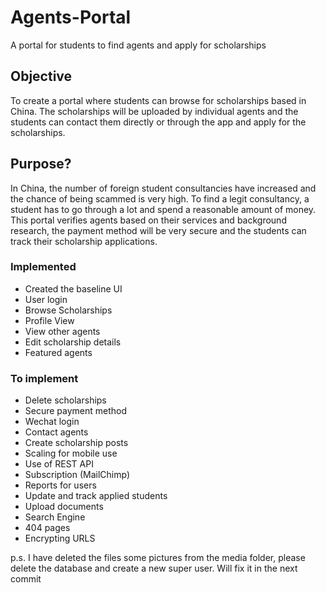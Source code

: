 # Agents-Portal
A portal for students to find agents and apply for scholarships

## Objective
To create a portal where students can browse for scholarships based in China. The scholarships will be uploaded by individual agents and the students can contact them 
directly or through the app and apply for the scholarships.

## Purpose?
In China, the number of foreign student consultancies have increased and the chance of being scammed is very high. To find a legit consultancy,
a student has to go through a lot and spend a reasonable amount of money. This portal verifies agents based on their services and background research,
the payment method will be very secure and the students can track their scholarship applications.

### Implemented
- Created the baseline UI
- User login
- Browse Scholarships
- Profile View
- View other agents
- Edit scholarship details
- Featured agents

### To implement
- Delete scholarships
- Secure payment method
- Wechat login
- Contact agents
- Create scholarship posts
- Scaling for mobile use
- Use of REST API
- Subscription (MailChimp)
- Reports for users
- Update and track applied students
- Upload documents
- Search Engine
- 404 pages
- Encrypting URLS

p.s. I have deleted the files some pictures from the media folder, please delete the database and create a new super user.
Will fix it in the next commit

